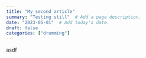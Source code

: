 ```yaml
---
title: "My second article" 
summary: "Testing still"  # Add a page description.
date: "2023-05-01"  # Add today's date.
draft: false
categories: ["drumming"]
---
```

asdf